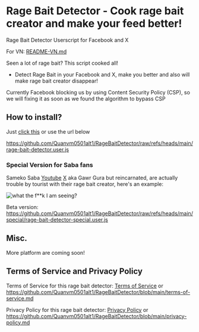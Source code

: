 # Rage Bait Detector - Cook rage bait creator and make your feed better!
Rage Bait Detector Userscript for Facebook and X

For VN: [README-VN.md](https://github.com/Quanvm0501alt1/RageBaitDetector/blob/main/README-VN.md)

Seen a lot of rage bait? This script cooked all!
- Detect Rage Bait in your Facebook and X, make you better and also will make rage bait creator disappear!

Currently Facebook blocking us by using Content Security Policy (CSP), so we will fixing it as soon as we found the algorithm to bypass CSP
## How to install?
Just [click this](https://github.com/Quanvm0501alt1/RageBaitDetector/raw/refs/heads/main/rage-bait-detector.user.js) or use the url below

https://github.com/Quanvm0501alt1/RageBaitDetector/raw/refs/heads/main/rage-bait-detector.user.js
### Special Version for Saba fans
Sameko Saba [Youtube](https://www.youtube.com/@SamekoSaba) [X](https://x.com/samekosaba) aka Gawr Gura but reincarnated, are actually trouble by tourist with their rage bait creator, here's an example:

![what the f**k I am seeing?](https://github.com/user-attachments/assets/544f2a21-df8a-4348-9b18-271f25293e71)

Beta version: https://github.com/Quanvm0501alt1/RageBaitDetector/raw/refs/heads/main/special/rage-bait-detector-special.user.js

## Misc.
More platform are coming soon!

## Terms of Service and Privacy Policy
Terms of Service for this rage bait detector: [Terms of Service](github.com/Quanvm0501alt1/RageBaitDetector/blob/main/terms-of-service.md)
or https://github.com/Quanvm0501alt1/RageBaitDetector/blob/main/terms-of-service.md

Privacy Policy for this rage bait detector: [Privacy Policy](https://github.com/Quanvm0501alt1/RageBaitDetector/blob/main/privacy-policy.md)
or https://github.com/Quanvm0501alt1/RageBaitDetector/blob/main/privacy-policy.md
